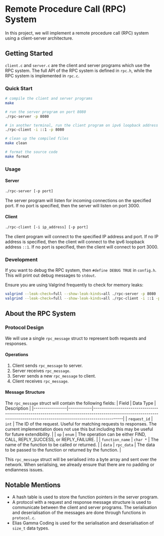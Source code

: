 # Remote Procedure Call (RPC) System

In this project, we will implement a remote procedure call (RPC) system using a client-server architecture.

## Getting Started

`client.c` and `server.c` are the client and server programs which use the RPC system. The full API of the RPC system is defined in `rpc.h`, while the RPC system is implemented in `rpc.c`.

### Quick Start

```bash
# compile the client and server programs
make

# run the server program on port 8080
./rpc-server -p 8080

# in another terminal, run the client program on ipv6 loopback address ::1 on port 8080
./rpc-client -i ::1 -p 8080
```

```bash
# clean up the compiled files
make clean

# format the source code
make format
```

### Usage

#### Server

```bash
./rpc-server [-p port]
```

The server program will listen for incoming connections on the specified port. If no port is specified, then the server will listen on port 3000.

#### Client

```bash
./rpc-client [-i ip_address] [-p port]
```

The client program will connect to the specified IP address and port. If no IP address is specified, then the client will connect to the ipv6 loopback address `::1`. If no port is specified, then the client will connect to port 3000.

### Development

If you want to debug the RPC system, then `#define DEBUG TRUE` in `config.h`. This will print out debug messages to `stdout`.

Ensure you are using Valgrind frequently to check for memory leaks:

```bash
valgrind --leak-check=full --show-leak-kinds=all ./rpc-server -p 8080
valgrind --leak-check=full --show-leak-kinds=all ./rpc-client -i ::1 -p 8080
```

## About the RPC System

### Protocol Design

We will use a single `rpc_message` struct to represent both requests and responses.

#### Operations

1. Client sends `rpc_message` to server.
2. Server receives `rpc_message`.
3. Server sends a new `rpc_message` to client.
4. Client receives `rpc_message`.

#### Message Structure

The `rpc_message` struct will contain the following fields:
| Field           | Data Type  | Description                                                                                                                                                               |
|-----------------|------------|---------------------------------------------------------------------------------------------------------------------------------------------------------------------------|
| `request_id`    | `int`      | The ID of the request. Useful for matching requests to responses. The current implementation does not use this but including this may be useful for future extendibility. |
| `op`            | `enum`     | The operation can be either FIND, CALL, REPLY_SUCCESS, or REPLY_FAILURE.                                                                                                  |
| `function_name` | `char *`   | The name of the function to be called or returned.                                                                                                                        |
| `data`          | `rpc_data` | The data to be passed to the function or returned by the function.                                                                                                        |

This `rpc_message` struct will be serialised into a byte array and sent over the network. When serialising, we already ensure that there are no padding or endianness issues.

## Notable Mentions

- A hash table is used to store the function pointers in the server program.
- A protocol with a request and response message structure is used to communicate between the client and server programs. The serialisation and deserialisation of the messages are done through functions in `protocol.c`.
- Elias Gamma Coding is used for the serialisation and deserialisation of `size_t` data types.

